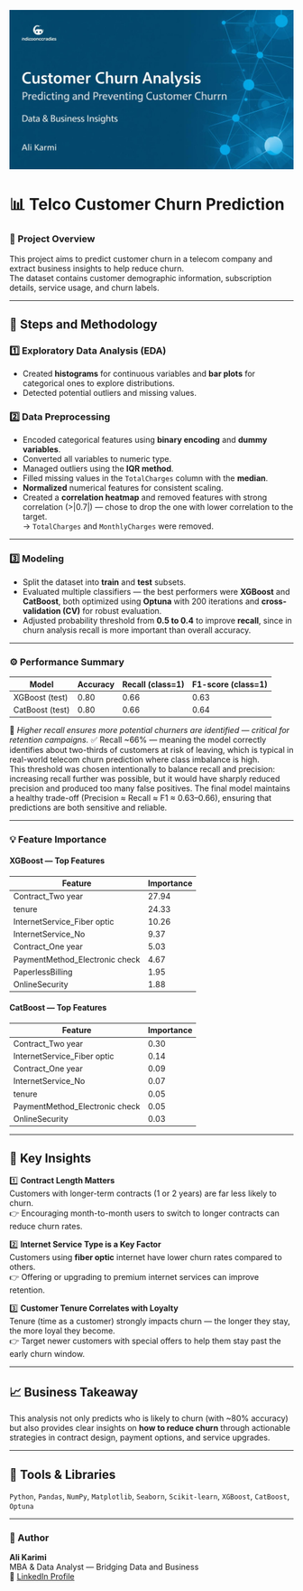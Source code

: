 ![Telco Churn Analysis](cover.jpg)

# 📊 Telco Customer Churn Prediction

### 🎯 Project Overview
This project aims to predict customer churn in a telecom company and extract business insights to help reduce churn.  
The dataset contains customer demographic information, subscription details, service usage, and churn labels.

---

## 🧩 Steps and Methodology

### 1️⃣ Exploratory Data Analysis (EDA)
- Created **histograms** for continuous variables and **bar plots** for categorical ones to explore distributions.  
- Detected potential outliers and missing values.  

### 2️⃣ Data Preprocessing
- Encoded categorical features using **binary encoding** and **dummy variables**.  
- Converted all variables to numeric type.  
- Managed outliers using the **IQR method**.  
- Filled missing values in the `TotalCharges` column with the **median**.  
- **Normalized** numerical features for consistent scaling.  
- Created a **correlation heatmap** and removed features with strong correlation (>|0.7|) — chose to drop the one with lower correlation to the target.  
  → `TotalCharges` and `MonthlyCharges` were removed.  

---

### 3️⃣ Modeling
- Split the dataset into **train** and **test** subsets.  
- Evaluated multiple classifiers — the best performers were **XGBoost** and **CatBoost**, both optimized using **Optuna** with 200 iterations and **cross-validation (CV)** for robust evaluation.  
- Adjusted probability threshold from **0.5 to 0.4** to improve **recall**, since in churn analysis recall is more important than overall accuracy.

---

### ⚙️ Performance Summary

| Model | Accuracy | Recall (class=1) | F1-score (class=1) |
|--------|-----------|------------------|---------------------|
| XGBoost (test) | 0.80 | 0.66 | 0.63 |
| CatBoost (test) | 0.80 | 0.66 | 0.64 |

📌 *Higher recall ensures more potential churners are identified — critical for retention campaigns.*
✅ Recall ~66% — meaning the model correctly identifies about two-thirds of customers at risk of leaving, which is typical in real-world telecom churn prediction where class imbalance is high.  
This threshold was chosen intentionally to balance recall and precision: increasing recall further was possible, but it would have sharply reduced precision and produced too many false positives. The final model maintains a healthy trade-off (Precision ≈ Recall ≈ F1 ≈ 0.63–0.66), ensuring that predictions are both sensitive and reliable.


---

### 💡 Feature Importance

#### XGBoost — Top Features
| Feature | Importance |
|----------|-------------|
| Contract_Two year | 27.94 |
| tenure | 24.33 |
| InternetService_Fiber optic | 10.26 |
| InternetService_No | 9.37 |
| Contract_One year | 5.03 |
| PaymentMethod_Electronic check | 4.67 |
| PaperlessBilling | 1.95 |
| OnlineSecurity | 1.88 |

#### CatBoost — Top Features
| Feature | Importance |
|----------|-------------|
| Contract_Two year | 0.30 |
| InternetService_Fiber optic | 0.14 |
| Contract_One year | 0.09 |
| InternetService_No | 0.07 |
| tenure | 0.05 |
| PaymentMethod_Electronic check | 0.05 |
| OnlineSecurity | 0.03 |

---

## 🧠 Key Insights

1️⃣ **Contract Length Matters**  
   Customers with longer-term contracts (1 or 2 years) are far less likely to churn.  
   👉 Encouraging month-to-month users to switch to longer contracts can reduce churn rates.

2️⃣ **Internet Service Type is a Key Factor**  
   Customers using **fiber optic** internet have lower churn rates compared to others.  
   👉 Offering or upgrading to premium internet services can improve retention.

3️⃣ **Customer Tenure Correlates with Loyalty**  
   Tenure (time as a customer) strongly impacts churn — the longer they stay, the more loyal they become.  
   👉 Target newer customers with special offers to help them stay past the early churn window.

---

## 📈 Business Takeaway
This analysis not only predicts who is likely to churn (with ~80% accuracy)  
but also provides clear insights on **how to reduce churn** through actionable strategies in contract design, payment options, and service upgrades.

---

## 🧩 Tools & Libraries
`Python`, `Pandas`, `NumPy`, `Matplotlib`, `Seaborn`, `Scikit-learn`, `XGBoost`, `CatBoost`, `Optuna`

---

### 👤 Author
**Ali Karimi**  
MBA & Data Analyst — Bridging Data and Business  
🔗 [LinkedIn Profile](https://www.linkedin.com/in/ali-karimi-8474a3a3/)
